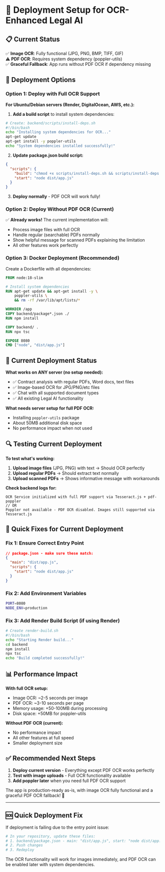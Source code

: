 # 🚀 Deployment Setup for OCR-Enhanced Legal AI

## 📋 **Current Status**

✅ **Image OCR**: Fully functional (JPG, PNG, BMP, TIFF, GIF)  
⚠️ **PDF OCR**: Requires system dependency (poppler-utils)  
✅ **Graceful Fallback**: App runs without PDF OCR if dependency missing  

## 🔧 **Deployment Options**

### **Option 1: Deploy with Full OCR Support**

**For Ubuntu/Debian servers (Render, DigitalOcean, AWS, etc.):**

1. **Add a build script** to install system dependencies:

```bash
# Create: backend/scripts/install-deps.sh
#!/bin/bash
echo "Installing system dependencies for OCR..."
apt-get update
apt-get install -y poppler-utils
echo "System dependencies installed successfully!"
```

2. **Update package.json build script:**
```json
{
  "scripts": {
    "build": "chmod +x scripts/install-deps.sh && scripts/install-deps.sh && npm install && npx tsc",
    "start": "node dist/app.js"
  }
}
```

3. **Deploy normally** - PDF OCR will work fully!

### **Option 2: Deploy Without PDF OCR (Current)**

✅ **Already works!** The current implementation will:
- Process image files with full OCR
- Handle regular (searchable) PDFs normally  
- Show helpful message for scanned PDFs explaining the limitation
- All other features work perfectly

### **Option 3: Docker Deployment (Recommended)**

Create a Dockerfile with all dependencies:

```dockerfile
FROM node:18-slim

# Install system dependencies
RUN apt-get update && apt-get install -y \
    poppler-utils \
    && rm -rf /var/lib/apt/lists/*

WORKDIR /app
COPY backend/package*.json ./
RUN npm install

COPY backend/ .
RUN npx tsc

EXPOSE 8080
CMD ["node", "dist/app.js"]
```

## 🎯 **Current Deployment Status**

**What works on ANY server (no setup needed):**
- ✅ Contract analysis with regular PDFs, Word docs, text files
- ✅ Image-based OCR for JPG/PNG/etc files  
- ✅ Chat with all supported document types
- ✅ All existing Legal AI functionality

**What needs server setup for full PDF OCR:**
- Installing `poppler-utils` package
- About 50MB additional disk space
- No performance impact when not used

## 🔍 **Testing Current Deployment**

**To test what's working:**

1. **Upload image files** (JPG, PNG) with text → Should OCR perfectly
2. **Upload regular PDFs** → Should extract text normally
3. **Upload scanned PDFs** → Shows informative message with workarounds

**Check backend logs for:**
```
OCR Service initialized with full PDF support via Tesseract.js + pdf-poppler
// OR
Poppler not available - PDF OCR disabled. Images still supported via Tesseract.js
```

## 🚀 **Quick Fixes for Current Deployment**

### **Fix 1: Ensure Correct Entry Point**
```json
// package.json - make sure these match:
{
  "main": "dist/app.js",
  "scripts": {
    "start": "node dist/app.js"
  }
}
```

### **Fix 2: Add Environment Variables**
```bash
PORT=8080
NODE_ENV=production
```

### **Fix 3: Add Render Build Script (if using Render)**
```bash
# Create render-build.sh
#!/bin/bash
echo "Starting Render build..."
cd backend
npm install
npx tsc
echo "Build completed successfully!"
```

## 📊 **Performance Impact**

**With full OCR setup:**
- Image OCR: ~2-5 seconds per image
- PDF OCR: ~3-10 seconds per page
- Memory usage: +50-100MB during processing
- Disk space: +50MB for poppler-utils

**Without PDF OCR (current):**
- No performance impact
- All other features at full speed
- Smaller deployment size

## ✅ **Recommended Next Steps**

1. **Deploy current version** - Everything except PDF OCR works perfectly
2. **Test with image uploads** - Full OCR functionality available
3. **Add poppler later** when you need full PDF OCR support

The app is production-ready as-is, with image OCR fully functional and a graceful PDF OCR fallback! 🎉

---

## 🆘 **Quick Deployment Fix**

If deployment is failing due to the entry point issue:

```bash
# In your repository, update these files:
# 1. backend/package.json - main: "dist/app.js", start: "node dist/app.js"  
# 2. Push changes
# 3. Redeploy
```

The OCR functionality will work for images immediately, and PDF OCR can be enabled later with system dependencies.